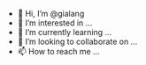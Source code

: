 - 👋 Hi, I’m @gialang
- 👀 I’m interested in ...
- 🌱 I’m currently learning ...
- 💞️ I’m looking to collaborate on ...
- 📫 How to reach me ...

<!---
gialang/gialang is a ✨ special ✨ repository because its `README.md` (this file) appears on your GitHub profile.
You can click the Preview link to take a look at your changes.
--->
